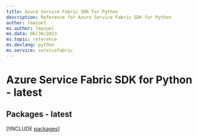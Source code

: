 ```yaml
---
title: Azure Service Fabric SDK for Python
description: Reference for Azure Service Fabric SDK for Python
author: lmazuel
ms.author: lmazuel
ms.data: 06/30/2023
ms.topic: reference
ms.devlang: python
ms.service: servicefabric
---
```

# Azure Service Fabric SDK for Python - latest
## Packages - latest
[!INCLUDE [packages](service-fabric-index.md)]